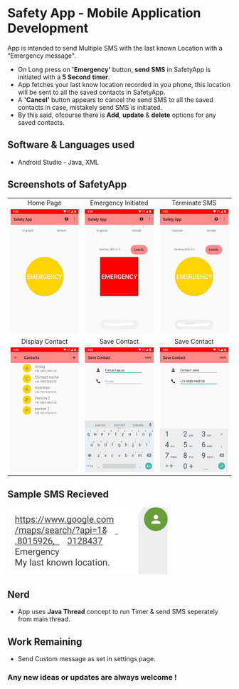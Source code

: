 

# Safety App - Mobile Application Development

  App is intended to send Multiple SMS with the last known Location with a "Emergency message". </br>
 - On Long press on **'Emergency'** button, **send SMS** in SafetyApp is initiated with a **5 Second timer**. </br>
 - App fetches your last know location recorded in you phone, this location will be sent to all the saved contacts in SafetyApp. </br>  
 - A **'Cancel'** button appears to cancel the send SMS to all the saved contacts in case, mistakely send SMS is initiated. </br>
 - By this said, ofcourse there is **Add**, **update** & **delete** options for any saved contacts. </br>

## Software & Languages used
- Android Studio - Java, XML



## Screenshots of SafetyApp

|  |  | |
|:-------------------------:|:-------------------------:|:-------------------------:|
| Home Page | Emergency Initiated|Terminate SMS |
| <img alt="" src="./docs/assets/home_page.png" width="165" height="280"> |<img alt="" src="./docs/assets/send_sms.png" width="165" height="280">|<img alt="" src="./docs/assets/cancel_send_sms.png" width="165" height="280">|
|  Display Contact | Save Contact | Save Contact |
|<img alt="" src="./docs/assets/display_contact.png" width="165" height="280">|<img alt="" src="./docs/assets/add_contact_name.png" width="165" height="280">|<img alt="" src="./docs/assets/add_contact_phone.png" width="165" height="280">|


## Sample SMS Recieved

<img src="./docs/assets/myLastKnownLocation.jpg" alt="MyLastKnownLocation" width="360" height="150">

## Nerd
- App uses **Java Thread** concept to run Timer & send SMS seperately from main thread.

## Work Remaining
- Send Custom message as set in settings page.

### Any new ideas or updates are always welcome !
